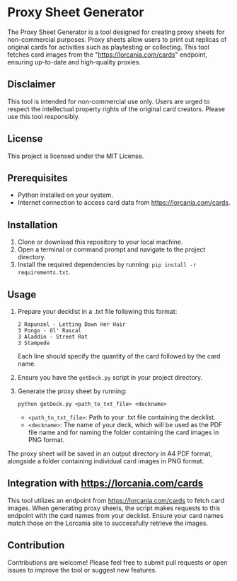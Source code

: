 # Proxy Sheet Generator

The Proxy Sheet Generator is a tool designed for creating proxy sheets for non-commercial purposes. Proxy sheets allow users to print out replicas of original cards for activities such as playtesting or collecting. This tool fetches card images from the "https://lorcania.com/cards" endpoint, ensuring up-to-date and high-quality proxies.

## Disclaimer

This tool is intended for non-commercial use only. Users are urged to respect the intellectual property rights of the original card creators. Please use this tool responsibly.

## License

This project is licensed under the MIT License.

## Prerequisites

-   Python installed on your system.
-   Internet connection to access card data from https://lorcania.com/cards.

## Installation

1. Clone or download this repository to your local machine.
2. Open a terminal or command prompt and navigate to the project directory.
3. Install the required dependencies by running: `pip install -r requirements.txt`.

## Usage

1. Prepare your decklist in a .txt file following this format:

    ```
    2 Rapunzel - Letting Down Her Hair
    3 Pongo - Ol' Rascal
    3 Aladdin - Street Rat
    3 Stampede
    ```

    Each line should specify the quantity of the card followed by the card name.

2. Ensure you have the `getDeck.py` script in your project directory.
3. Generate the proxy sheet by running:

    ```
    python getDeck.py <path_to_txt_file> <deckname>
    ```

    - `<path_to_txt_file>`: Path to your .txt file containing the decklist.
    - `<deckname>`: The name of your deck, which will be used as the PDF file name and for naming the folder containing the card images in PNG format.

The proxy sheet will be saved in an output directory in A4 PDF format, alongside a folder containing individual card images in PNG format.

## Integration with https://lorcania.com/cards

This tool utilizes an endpoint from https://lorcania.com/cards to fetch card images. When generating proxy sheets, the script makes requests to this endpoint with the card names from your decklist. Ensure your card names match those on the Lorcania site to successfully retrieve the images.

## Contribution

Contributions are welcome! Please feel free to submit pull requests or open issues to improve the tool or suggest new features.
